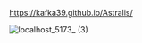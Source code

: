 https://kafka39.github.io/Astralis/

![localhost_5173_ (3)](https://github.com/user-attachments/assets/8e59c105-30c0-43b5-ad1f-1a15cfbb2644)
